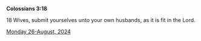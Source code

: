 **Colossians 3:18**

18 Wives, submit yourselves unto your own husbands, as it is fit in the Lord.

[Monday 26-August, 2024](https://getbible.life/kjv/Colossians/3/18)
